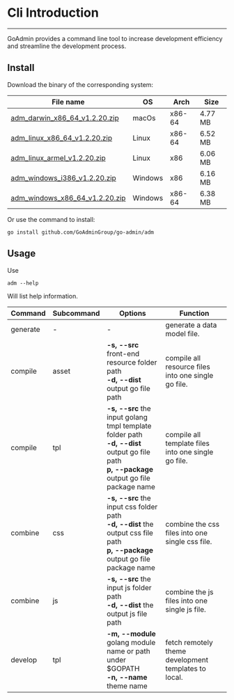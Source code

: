 # Cli Introduction
---

GoAdmin provides a command line tool to increase development efficiency and streamline the development process.

## Install


Download the binary of the corresponding system:

|  File name   | OS  | Arch  | Size  |
|  ----  | ----  | ----  |----  |
| [adm_darwin_x86_64_v1.2.20.zip](http://file.go-admin.cn/go_admin/cli/v1_2_20/adm_darwin_x86_64_v1.2.20.zip)  | macOs | x86-64 | 4.77 MB
| [adm_linux_x86_64_v1.2.20.zip](http://file.go-admin.cn/go_admin/cli/v1_2_20/adm_linux_x86_64_v1.2.20.zip)  | Linux | x86-64   | 6.52 MB
| [adm_linux_armel_v1.2.20.zip](http://file.go-admin.cn/go_admin/cli/v1_2_20/adm_linux_armel_v1.2.20.zip)  | Linux | x86   | 6.06 MB
| [adm_windows_i386_v1.2.20.zip](http://file.go-admin.cn/go_admin/cli/v1_2_20/adm_windows_i386_v1.2.20.zip)  | Windows | x86  |6.16 MB
| [adm_windows_x86_64_v1.2.20.zip](http://file.go-admin.cn/go_admin/cli/v1_2_20/adm_windows_x86_64_v1.2.20.zip)  | Windows | x86-64   |6.38 MB


Or use the command to install:

```
go install github.com/GoAdminGroup/go-admin/adm
```

## Usage

Use

```
adm --help
```

Will list help information.

|  Command  |  Subcommand   | Options  | Function  | 
|  ---- | ---- | ----  | ----  |
| generate  |  - | - | generate a data model file.
| compile  | asset| **-s, --src** front-end resource folder path<br>**-d, --dist** output go file path | compile all resource files into one single go file.
| compile  | tpl | **-s, --src** the input golang tmpl template folder path<br>**-d, --dist** output go file path<br>**p, --package** output go file package name | compile all template files into one single go file.
| combine  | css| **-s, --src** the input css folder path<br>**-d, --dist** the output css file path<br>**p, --package** output go file package name | combine the css files into one single css file.
| combine  | js | **-s, --src** the input js folder path<br>**-d, --dist** the output js file path | combine the js files into one single js file.
| develop  | tpl | **-m, --module** golang module name or path under $GOPATH<br>**-n, --name** theme name | fetch remotely theme development templates to local.
